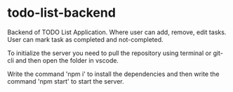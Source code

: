 # todo-list-backend

Backend of TODO List Application. Where user can add, remove, edit tasks. User can mark task as completed and not-completed.

To initialize the server you need to pull the repository using terminal or git-cli and then open the folder in vscode.

Write the command 'npm i' to install the dependencies and then write the command 'npm start' to start the server.
